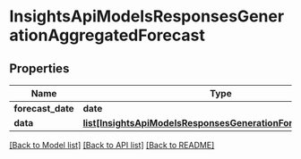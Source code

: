 # InsightsApiModelsResponsesGenerationAggregatedForecast

## Properties
Name | Type | Description | Notes
------------ | ------------- | ------------- | -------------
**forecast_date** | **date** |  | [optional] 
**data** | [**list[InsightsApiModelsResponsesGenerationForecastFuelData]**](InsightsApiModelsResponsesGenerationForecastFuelData.md) |  | [optional] 

[[Back to Model list]](../README.md#documentation-for-models) [[Back to API list]](../README.md#documentation-for-api-endpoints) [[Back to README]](../README.md)

